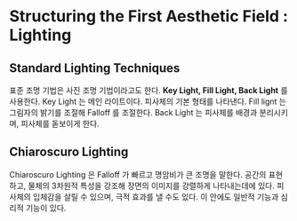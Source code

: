 # Structuring the First Aesthetic Field : Lighting
## Standard Lighting Techniques
표준 조명 기법은 사진 조명 기법이라고도 한다.
__Key Light, Fill Light, Back Light__ 를 사용한다. 
Key Light 는 메인 라이트이다. 피사체의 기본 형태를 나타낸다.
Fill lignt 는 그림자의 밝기를 조절해 Falloff 를 조절한다.
Back Light 는 피사체를 배경과 분리시키며, 피사체를 돋보이게 한다.

## Chiaroscuro Lighting
Chiaroscuro Lighting 은 Falloff 가 빠르고 명암비가 큰 조명을 말한다.
공간의 표현하고, 물체의 3차원적 특성을 강조해 장면의 이미지를 강렬하게 나타내는데에 있다. 피사체의 입체감을 살릴 수 있으며, 극적 효과를 낼 수도 있다.
이 안에도 일반적 기능과 심리적 기능이 있다. 

